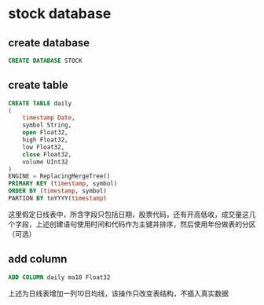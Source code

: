 # stock database

## create database

```sql
CREATE DATABASE STOCK
```

## create table

```sql
CREATE TABLE daily 
(
    timestamp Date, 
    symbol String, 
    open Float32, 
    high Float32, 
    low Float32, 
    close Float32, 
    volume UInt32
) 
ENGINE = ReplacingMergeTree() 
PRIMARY KEY (timestamp, symbol) 
ORDER BY (timestamp, symbol)
PARTION BY toYYYY(timestamp)
```
这里假定日线表中，所含字段只包括日期，股票代码，还有开高低收，成交量这几个字段，上述创建语句使用时间和代码作为主键并排序，然后使用年份做表的分区（可选）

## add column

```sql
ADD COLUMN daily ma10 Float32
```
上述为日线表增加一列10日均线，该操作只改变表结构，不插入真实数据
